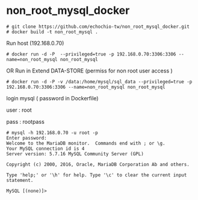 # non_root_mysql_docker

```
# git clone https://github.com/echochio-tw/non_root_mysql_docker.git
# docker build -t non_root_mysql .

```

Run host (192.168.0.70) 
```
# docker run -d -P  --privileged=true -p 192.168.0.70:3306:3306 --name=non_root_mysql non_root_mysql 
```

OR Run in Extend DATA-STORE (permiss for non root user access )

```
# docker run -d -P -v /data:/home/mysql/sql_data --privileged=true -p 192.168.0.70:3306:3306 --name=non_root_mysql non_root_mysql 
```


login mysql ( password in Dockerfile)

user : root

pass : rootpass

```
# mysql -h 192.168.0.70 -u root -p
Enter password:
Welcome to the MariaDB monitor.  Commands end with ; or \g.
Your MySQL connection id is 4
Server version: 5.7.16 MySQL Community Server (GPL)

Copyright (c) 2000, 2016, Oracle, MariaDB Corporation Ab and others.

Type 'help;' or '\h' for help. Type '\c' to clear the current input statement.

MySQL [(none)]>
```
